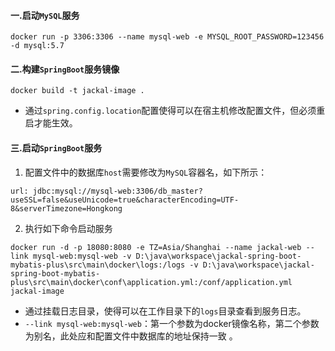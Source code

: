 #### 一.启动`MySQL`服务

```
docker run -p 3306:3306 --name mysql-web -e MYSQL_ROOT_PASSWORD=123456 -d mysql:5.7
```

#### 二.构建`SpringBoot`服务镜像

```
docker build -t jackal-image .
```
- 通过`spring.config.location`配置使得可以在宿主机修改配置文件，但必须重启才能生效。

#### 三.启动`SpringBoot`服务

1. 配置文件中的数据库`host`需要修改为`MySQL`容器名，如下所示：

```
url: jdbc:mysql://mysql-web:3306/db_master?useSSL=false&useUnicode=true&characterEncoding=UTF-8&serverTimezone=Hongkong
```
2. 执行如下命令启动服务
```
docker run -d -p 18080:8080 -e TZ=Asia/Shanghai --name jackal-web --link mysql-web:mysql-web -v D:\java\workspace\jackal-spring-boot-mybatis-plus\src\main\docker\logs:/logs -v D:\java\workspace\jackal-spring-boot-mybatis-plus\src\main\docker\conf\application.yml:/conf/application.yml jackal-image
```
- 通过挂载日志目录，使得可以在工作目录下的`logs`目录查看到服务日志。
- `--link mysql-web:mysql-web`：第一个参数为docker镜像名称，第二个参数为别名，此处应和配置文件中数据库的地址保持一致 。


